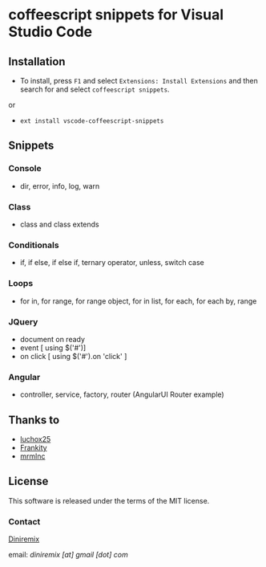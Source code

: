 # coffeescript snippets for Visual Studio Code

## Installation

- To install, press `F1` and select `Extensions: Install Extensions` and then search for and select `coffeescript snippets`.

or
 
- `ext install vscode-coffeescript-snippets`

## Snippets


### Console
- dir, error, info, log, warn

### Class
- class and class extends

### Conditionals
- if, if else, if else if, ternary operator, unless, switch case

### Loops
- for in, for range, for range object, for in list, for each, for each by, range

### JQuery
- document on ready
- event [ using $('#')]
- on click [ using $('#').on 'click' ]

### Angular
- controller, service, factory, router (AngularUI Router example)

## Thanks to
- [luchox25](https://github.com/luchox25/)
- [Frankity](https://github.com/Frankity/)
- [mrmlnc](https://github.com/mrmlnc/)

## License

This software is released under the terms of the MIT license.

### Contact
[Diniremix](https://github.com/diniremix)

email: *diniremix [at] gmail [dot] com*

